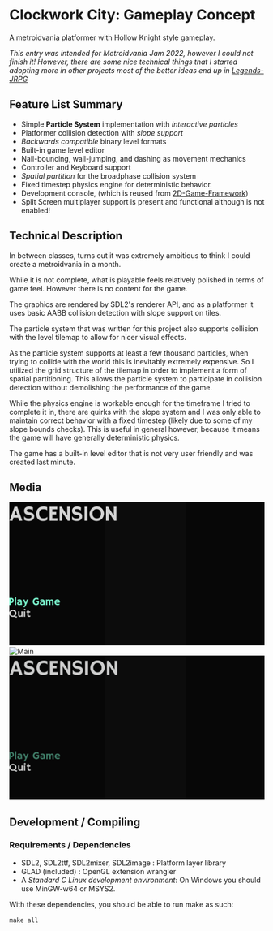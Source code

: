 # Clockwork City: Gameplay Concept

A metroidvania platformer with Hollow Knight style gameplay.

*This entry was intended for Metroidvania Jam 2022, however I could not finish it!*
*However, there are some nice technical things that I started adopting more in other projects*
*most of the better ideas end up in [Legends-JRPG](https://github.com/Xpost2000/Legends-JRPG)*

## Feature List Summary

- Simple **Particle System** implementation with *interactive particles*
- Platformer collision detection with *slope support*
- *Backwards compatible* binary level formats
- Built-in game level editor
- Nail-bouncing, wall-jumping, and dashing as movement mechanics
- Controller and Keyboard support
- *Spatial partition* for the broadphase collision system
- Fixed timestep physics engine for deterministic behavior.
- Development console, (which is reused from [2D-Game-Framework](https://github.com/Xpost2000/2D-Game-Framework))
- Split Screen multiplayer support is present and functional although is not enabled!

## Technical Description

In between classes, turns out it was extremely ambitious to think I
could create a metroidvania in a month.

While it is not complete, what is playable feels relatively polished
in terms of game feel. However there is no content for the game.

The graphics are rendered by SDL2's renderer API, and as a platformer
it uses basic AABB collision detection with slope support on tiles.

The particle system that was written for this project also supports
collision with the level tilemap to allow for nicer visual effects.

As the particle system supports at least a few thousand particles,
when trying to collide with the world this is inevitably extremely
expensive. So I utilized the grid structure of the tilemap in order to
implement a form of spatial partitioning. This allows the particle
system to participate in collision detection without demolishing the
performance of the game.

While the physics engine is workable enough for the timeframe I tried
to complete it in, there are quirks with the slope system and I was
only able to maintain correct behavior with a fixed timestep (likely
due to some of my slope bounds checks). This is useful in general
however, because it means the game will have generally deterministic
physics.

The game has a built-in level editor that is not very user friendly
and was created last minute.

## Media
![Title](./media/1.png)
![Main](./media/2.gif)
![Editor](./media/3.gif)

## Development / Compiling
### Requirements / Dependencies
- SDL2, SDL2ttf, SDL2mixer, SDL2image : Platform layer library
- GLAD (included) : OpenGL extension wrangler
- A _Standard C Linux development environment_: On Windows you should use MinGW-w64 or MSYS2.

With these dependencies, you should be able to run make as such:
```
make all
```
